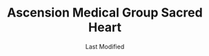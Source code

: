 ---
layout: location-page
date: Last Modified
description: "Local COVID-19 testing is available at Ascension Medical Group Sacred Heart in Pensacola, Florida, USA."
permalink: "locations/florida/pensacola/ascension-medical-group-sacred-heart-1/"
tags:
  - locations
  - florida
title: Ascension Medical Group Sacred Heart 
uniqueName: ascension-medical-group-sacred-heart-1
state: Florida
stateAbbr: FL
hood: "Brownsville"
address: "3200 W. DeSoto st"
city: "Pensacola"
zip: "32505"
zipsNearby: "32530 32531 32533 32535 32536 32537 32539 32434 32540 32541 32550 32542 32547 32548 32549 32560 32561 32562 32563 32566 32564 32565 32567 32568 32544 32569 32570 32571 32572 32583 32577 32578 32588 32501 32502 32503 32504 32505 32506 32507 32508 32509 32511 32512 32513 32514 32516 32520 32521 32522 32523 32524 32526 32534 32559 32590 32591 32592 32459 32579 32580 36502 36503 36504 36505 36507 36511 36426 36427 36429 36432 36523 36525 36526 36527 36577 36528 36530 36532 36533 36441 36535 36536 36542 36547 36543 36549 36551 36555 36601 36602 36603 36604 36605 36606 36607 36608 36609 36610 36611 36612 36613 36615 36616 36617 36618 36619 36625 36628 36630 36633 36640 36641 36644 36652 36660 36663 36670 36671 36675 36685 36688 36689 36691 36693 36695 36559 36561 36562 36564 36454 36473 36567 36574 36571 36572 36576 36578 36579 36580 36582 36590 36483 36621 36622 36690" 
mapUrl: "http://maps.apple.com/?q=Ascension+Medical+Group+Sacred+Heart&address=3200+W+DeSoto+st,Pensacola,Florida,32505"
locationType: Drive-thru or walk-in
phone: "850-746-2684"
website: "https://healthcare.ascension.org/Specialty%20Care/Coronavirus"
onlineBooking: undefined
closed: undefined
closedUpdate: April 22nd, 2020
notes: "Requires phone screen."
days: M, Tu, Th
hours: 9AM-1PM
ctaMessage: Learn more
ctaUrl: "https://healthcare.ascension.org/Specialty%20Care/Coronavirus"
---